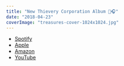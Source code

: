 ```yaml
---
title: "New Thievery Corporation Album 🎵🎧"
date: "2018-04-23"
coverImage: "treasures-cover-1024x1024.jpg"
---
```


- [Spotify](https://open.spotify.com/album/7wemrfzj0DfOjpYpMqyxjO?si=LAevuDntQuKD8RDtfUD3ig)
- [Apple](https://itunes.apple.com/us/album/treasures-from-the-temple/1356747002)
- [Amazon](https://www.amazon.com/Treasures-Temple-Thievery-Corporation/dp/B07B9JYZYS)
- [YouTube](https://www.youtube.com/playlist?list=PLZMps7ZJMfTNt9_KUURDHur79OdYCu2I4)
